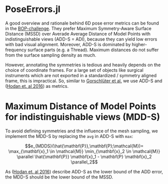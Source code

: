 # PoseErrors.jl
A good overview and rationale behind 6D pose error metrics can be found in the [BOP-challenge](https://bop.felk.cvut.cz/challenges/bop-challenge-2019/#evaluationmethodology).
They prefer Maximum Symmetry-Aware Surface Distance (MSSD) over Averade Average Distance of Model Points with indistinguishable views (ADD-S = ADI), because they can yield low errors with bad visual alignment.
Moreover, ADD-S is dominated by higher-frequency surface parts (e.g. a Thread).
Maximum distances do not suffer from the surface sampling density as much.

However, annotating the symmetries is tedious and heavily depends on the choice of coordinate frames.
For a large set of objects like surgical instruments which are not exported in a standardized / symmetry aligned frame, this is impractical.
So, similar to [Gorschlüter et al.](https://doi.org/10.3390/jimaging8030053) we use ADD-S and ([Hodan et. al 2016](https://doi.org/10.1007/978-3-319-49409-8_52)) as metrics.

# Maximum Distance of Model Points for indistinguishable views (MDD-S)
To avoid defining symmetries and the influence of the mesh sampling, we implement the MDD-S by replacing the ``avg`` in ADD-S with ``max``:
```math
e_{MDDS}(\hat{\mathbf{P}},\mathbf{P};\mathcal{M})= \max_{\mathbf{x}_1 \in \mathcal{M}} \min_{\mathbf{x}_2 \in \mathcal{M}} \parallel \hat{\mathbf{P}} \mathbf{x}_1 - \mathbf{P} \mathbf{x}_2 \parallel_2
```
As ([Hodan et. al 2016](https://doi.org/10.1007/978-3-319-49409-8_52)) describe ADD-S as the lower bound of the ADD error, the MDD-S should be the lower bound of the MSSD.
